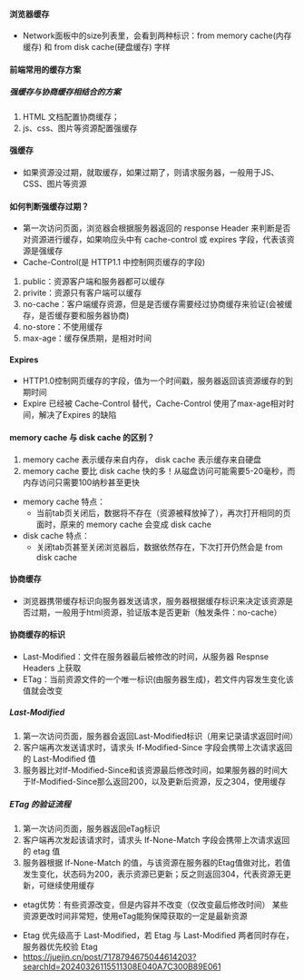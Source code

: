 #### 浏览器缓存  
- Network面板中的size列表里，会看到两种标识：from memory cache(内存缓存) 和 from disk cache(硬盘缓存) 字样  
  
#### 前端常用的缓存方案  
##### 强缓存与协商缓存相结合的方案  
1. HTML 文档配置协商缓存；  
2. js、css、图片等资源配置强缓存  
  
#### 强缓存  
- 如果资源没过期，就取缓存，如果过期了，则请求服务器，一般用于JS、CSS、图片等资源

#### 如何判断强缓存过期？  
- 第一次访问页面，浏览器会根据服务器返回的 response Header 来判断是否对资源进行缓存，如果响应头中有 cache-control 或 expires 字段，代表该资源是强缓存  
- Cache-Control(是 HTTP1.1 中控制网页缓存的字段)  
1. public：资源客户端和服务器都可以缓存  
2. privite：资源只有客户端可以缓存  
3. no-cache：客户端缓存资源，但是是否缓存需要经过协商缓存来验证(会被缓存，是否缓存要和服务器协商)  
4. no-store：不使用缓存  
5. max-age：缓存保质期，是相对时间  
  
#### Expires  
- HTTP1.0控制网页缓存的字段，值为一个时间戳，服务器返回该资源缓存的到期时间  
- Expire 已经被 Cache-Control 替代，Cache-Control 使用了max-age相对时间，解决了Expires 的缺陷  
  
#### memory cache 与 disk cache 的区别？  
1. memory cache 表示缓存来自内存， disk cache 表示缓存来自硬盘  
2. memory cache 要比 disk cache 快的多！从磁盘访问可能需要5-20毫秒，而内存访问只需要100纳秒甚至更快  
- memory cache 特点：
  - 当前tab页关闭后，数据将不存在（资源被释放掉了），再次打开相同的页面时，原来的 memory cache 会变成 disk cache  
- disk cache 特点：  
  - 关闭tab页甚至关闭浏览器后，数据依然存在，下次打开仍然会是 from disk cache  
  
#### 协商缓存  
- 浏览器携带缓存标识向服务器发送请求，服务器根据缓存标识来决定该资源是否过期，一般用于html资源，验证版本是否更新（触发条件：no-cache）  
  
#### 协商缓存的标识  
- Last-Modified：文件在服务器最后被修改的时间，从服务器 Respnse Headers 上获取  
- ETag：当前资源文件的一个唯一标识(由服务器生成)，若文件内容发生变化该值就会改变  

##### Last-Modified  
1. 第一次访问页面，服务器会返回Last-Modified标识（用来记录请求返回时间）
2. 客户端再次发送请求时，请求头 If-Modified-Since 字段会携带上次请求返回的 Last-Modified 值
3. 服务器比对If-Modified-Since和该资源最后修改时间，如果服务器的时间大于If-Modified-Since那么返回200，以及更新后资源，反之304，使用缓存  
  
##### ETag 的验证流程  
1. 第一次访问页面，服务器返回eTag标识  
2. 客户端再次发起该请求时，请求头 If-None-Match 字段会携带上次请求返回的 etag 值  
3. 服务器根据 If-None-Match 的值，与该资源在服务器的Etag值做对比，若值发生变化，状态码为200，表示资源已更新；反之则返回304，代表资源无更新，可继续使用缓存
* etag优势：有些资源改变，但是内容并不改变（仅改变最后修改时间）  某些资源更改时间非常短，使用eTag能狗保障获取的一定是最新资源

- Etag 优先级高于 Last-Modified，若 Etag 与 Last-Modified 两者同时存在，服务器优先校验 Etag
- https://juejin.cn/post/7178794675044614203?searchId=20240326115511308E040A7C300B89E061